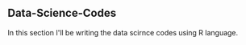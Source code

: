 ## Data-Science-Codes ##    
In this section I'll be writing the data scirnce codes using R language.                
 
      
    
   
 
    
  
  
 
 
 
